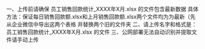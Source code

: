 一、上传前请确保 员工销售回款统计_XXXX年X月.xlsx 的文件包含最新数据 
具体方法：保证每日销售回款额.xlsx和上月销售回款额.xlsx两个文件均为为最新（先从企业微信中导出这两个表格 并替换两个旧的文件夹
二、请上传名字和格式是：员工销售回款统计_XXXX年X月.xlsx 的文件
三、公网部署无法自动识别并提取文件请手动上传
